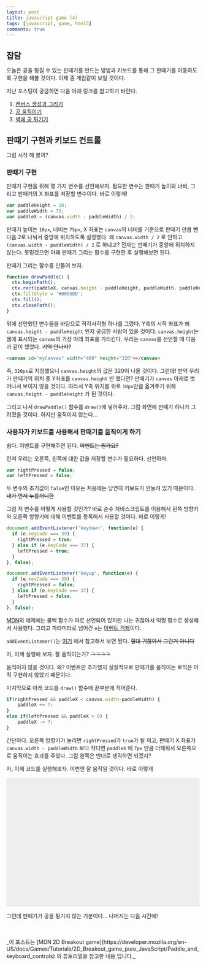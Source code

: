 ```yaml
---
layout: post
title: javascript game (4)
tags: [javascript, game, html5]
comments: true
---
```


## 잡담

오늘은 공을 튕길 수 있는 판때기를 만드는 방법과 키보드를 통해 그 판때기를 이동하도록 구현을 해볼 것이다. 이제 좀 게임같이 보일 것이다.

지난 포스팅이 궁금하면 다음 아래 링크를 참고하기 바란다.

1. [캔버스 생성과 그리기](/2017/04/17/js-game-01/)
2. [공 움직이기](/2017/04/18/js-game-02/)
3. [벽에 공 튀기기](/2017/04/19/js-game-03/)

## 판때기 구현과 키보드 컨트롤

그럼 시작 해 볼까?

### 판때기 구현

판때기 구현을 위해 몇 가지 변수를 선언해보자. 필요한 변수는 판때기 높이와 너비, 그리고 판때기의 X 좌표를 저장할 변수이다. 바로 이렇게!

```javascript
var paddleHeight = 10;
var paddleWidth = 75;
var paddleX = (canvas.width - paddleWidth) / 2;
```

판때기 높이는 `10px`, 너비는 `75px`, X 좌표는 `canvas`의 너비를 기준으로 판때기 만큼 뺀 다음 2로 나눠서 중앙에 위치하도록 설정했다. 왜 `canvas.width / 2` 로 안하고 `(canvas.width - paddleWidth) / 2` 로 하냐고? 전자는 판때기가 중앙에 위치하지 않는다. 못믿겠으면 아래 판때기 그리는 함수를 구현한 후 실행해보면 된다.

판때기 그리는 함수를 만들어 보자.

```javascript
function drawPaddle() {
  ctx.beginPath();
  ctx.rect(paddleX, canvas.height - paddleHeight, paddleWidth, paddleHeight);
  ctx.fillStyle = '#0095DD';
  ctx.fill();
  ctx.closePath();
}
```

위에 선언했던 변수들을 바탕으로 직각사각형 하나를 그렸다. Y축의 시작 좌표가 왜 `canvas.height - paddleHeight` 인지 궁금한 사람이 있을 것이다. `canvas.height`는 웹에 표시되는 `canvas`의 가장 아래 좌표를 가리킨다. 우리는 `canvas`를 선언할 때 다음과 같이 했었다. ~~기억 안나지?~~

```html
<canvas id="myCanvas" width="480" height="320"></canvas>
```

즉, `320px`로 지정했으니 `canvas.height`의 값은 320이 나올 것이다. 그런데! 만약 우리가 판때기의 위치 중 Y좌표를 `canvas.height` 만 했다면? 판때기가 `canvas` 아래로 벗어나서 보이지 않을 것이다. 따라서 Y축 위치를 위로 `10px`만큼 옮겨주기 위해 `canvas.height - paddleHeight` 가 된 것이다.

그리고 나서 `drawPaddle()` 함수를 `draw()`에 넣어주자. 그럼 화면에 판때기 하나가 그려졌을 것이다. 하지만 움직이지 않는다...


### 사용자가 키보드를 사용해서 판때기를 움직이게 하기

쉽다. 이벤트를 구현해주면 된다. ~~이벤트는 뭔가요?~~

먼저 우리는 오른쪽, 왼쪽에 대한 값을 저장할 변수가 필요하다. 선언하자.

```javascript
var rightPressed = false;
var leftPressed = false;
```

두 변수의 초기값이 `false`인 이유는 처음에는 당연히 키보드가 안눌려 있기 때문이다. ~~내가 먼저 누를꺼니깐~~

그럼 저 변수를 어떻게 사용할 것인가? 바로 순수 자바스크립트를 이용해서 왼쪽 방향키와 오른쪽 방향키에 대해 이벤트를 등록해서 사용할 것이다. 바로 이렇게!

```javascript
document.addEventListener('keydown', function(e) {
  if (e.keyCode === 39) {
    rightPressed = true;
  } else if (e.keyCode === 37) {
    leftPressed = true;
  }
}, false);

document.addEventListener('keyup', function(e) {
  if (e.keyCode === 39) {
    rightPressed = false;
  } else if (e.keyCode === 37) {
    leftPressed = false;
  }
}, false);
```

[MDN](https://developer.mozilla.org/en-US/docs/Games/Tutorials/2D_Breakout_game_pure_JavaScript/Paddle_and_keyboard_controls)의 예제에는 콜백 함수가 따로 선언되어 있지만 나는 귀찮아서 익명 함수로 생성해서 사용했다. 그리고 파라미터로 넘어간 `e`는 [이벤트 객체](https://developer.mozilla.org/en-US/docs/Web/API/Event)이다.

`addEventListener()`는 [여기](https://developer.mozilla.org/ko/docs/Web/API/EventTarget/addEventListener) 에서 참고해서 보면 된다. ~~절대 귀찮아서 그런거 아니다~~

자, 이제 실행해 보자. 잘 움직이는가? ~~ㅋㅋㅋㅋ~~

움직이지 않을 것이다. 왜? 이벤트만 추가했지 실질적으로 판때기를 움직이는 로직은 아직 구현하지 않았기 때문이다.

마지막으로 아래 코드를 `draw()` 함수에 끝부분에 적어준다.

```javascript
if(rightPressed && paddleX < canvas.width-paddleWidth) {
    paddleX += 7;
}
else if(leftPressed && paddleX > 0) {
    paddleX -= 7;
}
```

간단하다. 오른쪽 방향키가 눌리면 `rightPressed`가 `true`가 될 꺼고, 판때기 X 좌표가 `canvas.width - paddleWidth` 보다 작다면 `paddleX` 에 `7px` 만큼 더해줘서 오른쪽으로 움직이는 효과를 주었다. 그럼 왼쪽은 반대로 생각하면 되겠지?

자, 이제 코드를 실행해보자. 이번엔 잘 움직일 것이다. 바로 이렇게

<body>
<style>
  * {padding: 0; margin: 0; }
  canvas {background: #eee; display: block; margin: 0 auto;}
</style>
  <canvas id="myCanvas" width="480" height="320"></canvas>

<script>
var canvas = document.getElementById("myCanvas");
var ctx = canvas.getContext("2d");
var ballRadius = 10;
var x = canvas.width/2;
var y = canvas.height-30;
var dx = 2;
var dy = -2;
var paddleHeight = 10;
var paddleWidth = 75;
var paddleX = (canvas.width-paddleWidth)/2;
var rightPressed = false;
var leftPressed = false;

document.addEventListener("keydown", keyDownHandler, false);
document.addEventListener("keyup", keyUpHandler, false);

function keyDownHandler(e) {
    if(e.keyCode == 39) {
        rightPressed = true;
    }
    else if(e.keyCode == 37) {
        leftPressed = true;
    }
}
function keyUpHandler(e) {
    if(e.keyCode == 39) {
        rightPressed = false;
    }
    else if(e.keyCode == 37) {
        leftPressed = false;
    }
}

function drawBall() {
    ctx.beginPath();
    ctx.arc(x, y, ballRadius, 0, Math.PI*2);
    ctx.fillStyle = "#0095DD";
    ctx.fill();
    ctx.closePath();
}
function drawPaddle() {
    ctx.beginPath();
    ctx.rect(paddleX, canvas.height-paddleHeight, paddleWidth, paddleHeight);
    ctx.fillStyle = "#0095DD";
    ctx.fill();
    ctx.closePath();
}

function draw() {
    ctx.clearRect(0, 0, canvas.width, canvas.height);
    drawBall();
    drawPaddle();

    if(x + dx > canvas.width-ballRadius || x + dx < ballRadius) {
        dx = -dx;
    }
    if(y + dy > canvas.height-ballRadius || y + dy < ballRadius) {
        dy = -dy;
    }

    if(rightPressed && paddleX < canvas.width-paddleWidth) {
        paddleX += 7;
    }
    else if(leftPressed && paddleX > 0) {
        paddleX -= 7;
    }

    x += dx;
    y += dy;
}

setInterval(draw, 10);
</script>
</body>

그런데 판때기가 공을 튕기지 않는 기분이다... 나머지는 다음 시간에!

<br/>
<br/>
_이 포스트는 [MDN 2D Breakout game](https://developer.mozilla.org/en-US/docs/Games/Tutorials/2D_Breakout_game_pure_JavaScript/Paddle_and_keyboard_controls) 의 튜토리얼을 참고한 내용 입니다._
